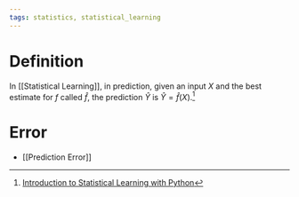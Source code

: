 ```yaml
---
tags: statistics, statistical_learning
---
```


# Definition

In [[Statistical Learning]], in prediction, given an input $X$ and the best estimate for $f$ called $\hat{f}$, the prediction $\hat{Y}$ is $\hat{Y} = \hat{f}(X)$.[^1]

# Error
- [[Prediction Error]]

[^1]: [Introduction to Statistical Learning with Python](zotero://open-pdf/library/items/9JTAJ2JI?page=27)